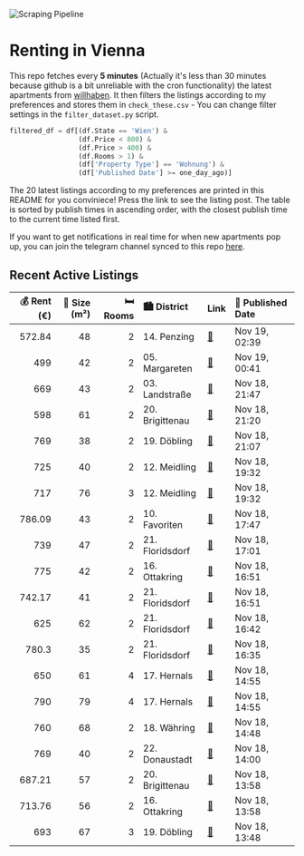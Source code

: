 ![Scraping Pipeline](https://github.com/AthomsG/renting-in-vienna/actions/workflows/run_pipeline.yml/badge.svg)


# Renting in Vienna

This repo fetches every **5 minutes** (Actually it's less than 30 minutes because github is a bit unreliable with the cron functionality) the latest apartments from [willhaben](https://www.willhaben.at/).
It then filters the listings according to my preferences and stores them in `check_these.csv` - You can change filter settings in the `filter_dataset.py` script.

```python
filtered_df = df[(df.State == 'Wien') & 
                 (df.Price < 800) &
                 (df.Price > 400) &
                 (df.Rooms > 1) &
                 (df['Property Type'] == 'Wohnung') &
                 (df['Published Date'] >= one_day_ago)]
```

The 20 latest listings according to my preferences are printed in this README for you conviniece! Press the link to see the listing post.
The table is sorted by publish times in ascending order, with the closest publish time to the current time listed first.

If you want to get notifications in real time for when new apartments pop up, you can join the telegram channel synced to this repo [here](https://t.me/+1HPAYOf5BSsyNTlk).

## Recent Active Listings

|   💰 Rent (€) |   📏 Size (m²) |   🛏️ Rooms | 🏙️ District     | Link                                                                                                                                                                                                                  | 📅 Published Date   |
|-------------:|--------------:|-----------:|:----------------|:----------------------------------------------------------------------------------------------------------------------------------------------------------------------------------------------------------------------|:-------------------|
|       572.84 |            48 |          2 | 14. Penzing     | [🔗](https://www.willhaben.at/iad/immobilien/d/mietwohnungen/wien/wien-1140-penzing/helle-und-ruhig-terrassengeschoss-wohnung-1301878953/)                                                                             | Nov 19, 02:39      |
|       499    |            42 |          2 | 05. Margareten  | [🔗](https://www.willhaben.at/iad/immobilien/d/mietwohnungen/wien/wien-1050-margareten/liebevolle-2-zimmer-wohnung-in-%2A1050-wien%2A---nahe-wiedner-hauptstra%C3%9Fe-%2Aperfekte-studentinnenwohnung%2A-896652795/)   | Nov 19, 00:41      |
|       669    |            43 |          2 | 03. Landstraße  | [🔗](https://www.willhaben.at/iad/immobilien/d/mietwohnungen/wien/wien-1030-landstra%C3%9Fe/anfragestopp%21%21-hofseitige-wohnung-im-3.-bezirk-n%C3%A4he-praterallee-1013268207/)                                      | Nov 18, 21:47      |
|       598    |            61 |          2 | 20. Brigittenau | [🔗](https://www.willhaben.at/iad/immobilien/d/mietwohnungen/wien/wien-1200-brigittenau/moderne-wohnung-mit-balkon-zu-vergeben-in-1200-wien-%28vormerkschein-30.09.24%29-1928293060/)                                  | Nov 18, 21:20      |
|       769    |            38 |          2 | 19. Döbling     | [🔗](https://www.willhaben.at/iad/immobilien/d/mietwohnungen/wien/wien-1190-d%C3%B6bling/2---zimmerwohnung-n%C3%A4he-w%C3%A4hringerpark-729834170/)                                                                    | Nov 18, 21:07      |
|       725    |            40 |          2 | 12. Meidling    | [🔗](https://www.willhaben.at/iad/immobilien/d/mietwohnungen/wien/wien-1120-meidling/neubau-ab-01.02.-beziehbar:-sch%C3%B6ne-2-zimmerwohnung-mit-loggia-im-3.-og-2055199338/)                                          | Nov 18, 19:32      |
|       717    |            76 |          3 | 12. Meidling    | [🔗](https://www.willhaben.at/iad/immobilien/d/mietwohnungen/wien/wien-1120-meidling/3-zimmer-neubauwohnung-in-1120-wien-2133282769/)                                                                                  | Nov 18, 19:32      |
|       786.09 |            43 |          2 | 10. Favoriten   | [🔗](https://www.willhaben.at/iad/immobilien/d/mietwohnungen/wien/wien-1100-favoriten/freundliche-helle-altbauwohnung-wg-geeignet---2-getrennte-schlafr%C3%A4ume-2097308034/)                                          | Nov 18, 17:47      |
|       739    |            47 |          2 | 21. Floridsdorf | [🔗](https://www.willhaben.at/iad/immobilien/d/mietwohnungen/wien/wien-1210-floridsdorf/1210-wien---attraktive-dachgeschoss-neubauwohnung-mit-sensationeller-terrasse-und-komplettk%C3%BCche---ab-1.1.2025-814717675/) | Nov 18, 17:01      |
|       775    |            42 |          2 | 16. Ottakring   | [🔗](https://www.willhaben.at/iad/immobilien/d/mietwohnungen/wien/wien-1160-ottakring/%2Aprovisionsfrei%2A-sch%C3%B6ne-lichtdurchflutete-2-zimmer-wohnung-1569081927/)                                                 | Nov 18, 16:51      |
|       742.17 |            41 |          2 | 21. Floridsdorf | [🔗](https://www.willhaben.at/iad/immobilien/d/mietwohnungen/wien/wien-1210-floridsdorf/gepflegte-studentenwohnungen-mit-einbauk%C3%BCche-in-1210-zu-mieten-1764666987/)                                               | Nov 18, 16:51      |
|       625    |            62 |          2 | 21. Floridsdorf | [🔗](https://www.willhaben.at/iad/immobilien/d/mietwohnungen/wien/wien-1210-floridsdorf/2-zimmer-gemeindewohnung-%28-vormerkschein%29-30.09.2024-oder-%C3%A4lter-1323398157/)                                          | Nov 18, 16:42      |
|       780.3  |            35 |          2 | 21. Floridsdorf | [🔗](https://www.willhaben.at/iad/immobilien/d/mietwohnungen/wien/wien-1210-floridsdorf/singlehit-in-1210-wien-zu-mieten-1946913358/)                                                                                  | Nov 18, 16:35      |
|       650    |            61 |          4 | 17. Hernals     | [🔗](https://www.willhaben.at/iad/immobilien/d/mietwohnungen/wien/wien-1170-hernals/top-15-%7C-unbefristet-%7C-n%C3%A4he-u6-alser-stra%C3%9Fe-900383594/)                                                              | Nov 18, 14:55      |
|       790    |            79 |          4 | 17. Hernals     | [🔗](https://www.willhaben.at/iad/immobilien/d/mietwohnungen/wien/wien-1170-hernals/top-8-%7C-unbefristet-%7C-n%C3%A4he-u6-alser-stra%C3%9Fe-1253199646/)                                                              | Nov 18, 14:55      |
|       760    |            68 |          2 | 18. Währing     | [🔗](https://www.willhaben.at/iad/immobilien/d/mietwohnungen/wien/wien-1180-w%C3%A4hring/helle-mietwohnung-in-top-lage-2146847447/)                                                                                    | Nov 18, 14:48      |
|       769    |            40 |          2 | 22. Donaustadt  | [🔗](https://www.willhaben.at/iad/immobilien/d/mietwohnungen/wien/wien-1220-donaustadt/1220-wien---kirschbl%C3%BCtenpark---u1-n%C3%A4he---hofseitige-gepflegte-balkonwohnung---ab-1.02.2025-1348008516/)               | Nov 18, 14:00      |
|       687.21 |            57 |          2 | 20. Brigittenau | [🔗](https://www.willhaben.at/iad/immobilien/d/mietwohnungen/wien/wien-1200-brigittenau/neuwertig---n%C3%A4chst-brigittenauer-br%C3%BCcke%21-830424743/)                                                               | Nov 18, 13:58      |
|       713.76 |            56 |          2 | 16. Ottakring   | [🔗](https://www.willhaben.at/iad/immobilien/d/mietwohnungen/wien/wien-1160-ottakring/neuwertig%21-1912799400/)                                                                                                        | Nov 18, 13:58      |
|       693    |            67 |          3 | 19. Döbling     | [🔗](https://www.willhaben.at/iad/immobilien/d/mietwohnungen/wien/wien-1190-d%C3%B6bling/gemeindewohnung-direktvergabe-1435411012/)                                                                                    | Nov 18, 13:48      |
